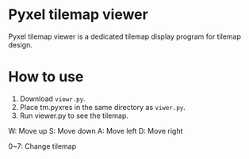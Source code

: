 # Pyxel tilemap viewer
Pyxel tilemap viewer is a dedicated tilemap display program for tilemap design.

# How to use
1. Download `viewr.py`.
2. Place tm.pyxres in the same directory as `viwer.py`.
3. Run viewer.py to see the tilemap.

W: Move up
S: Move down
A: Move left
D: Move right

0~7: Change tilemap